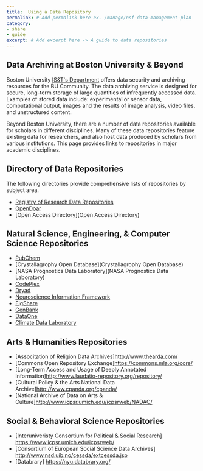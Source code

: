 ```yaml
---
title:  Using a Data Repository
permalink: # Add permalink here ex. /manage/nsf-data-management-plan
category: 
- share
- guide
excerpt: # Add excerpt here -> A guide to data repositories 
---
```


## Data Archiving at Boston University & Beyond

Boston University [IS&T's Department](http://www.bu.edu/datamanagement/resources/ist-services/) offers data security and archiving resources for the BU Community. The data archiving service is designed for secure, long-term storage of large quantities of infrequently accessed data. Examples of stored data include: experimental or sensor data, computational output, images and the results of image analysis, video files, and unstructured content.

Beyond Boston University, there are a number of data repositories available for scholars in different disciplines. Many of these data repositories feature existing data for researchers, and also host data produced by scholars from various institutions. This page provides links to repositories in major academic disciplines.

## Directory of Data Repositories

The following directories provide comprehensive lists of repositories by subject area.

* [Registry of Research Data Repositories](http://www.re3data.org/)
* [OpenDoar](http://opendoar.org/)
* [Open Access Directory](Open Access Directory)

## Natural Science, Engineering, & Computer Science Repositories

* [PubChem](http://pubchem.ncbi.nlm.nih.gov/)
* [Crystallagrophy Open Database](Crystallagrophy Open Database)
* [NASA Prognostics Data Laboratory](NASA Prognostics Data Laboratory)
* [CodePlex](CodePlex)
* [Dryad](http://datadryad.org/) 
* [Neuroscience Information Framework](http://www.neuinfo.org/)
* [FigShare](https://figshare.com/)
* [GenBank](http://www.ncbi.nlm.nih.gov/genbank/)
* [DataOne](https://www.dataone.org/)
* [Climate Data Laboratory](https://www.dataone.org/)

## Arts & Humanities Repositories

* [Associtation of Religion Data Archives]http://www.thearda.com/
* [Commons Open Repository Exchange]https://commons.mla.org/core/
* [Long-Term Access and Usage of Deeply Annotated Information]http://www.laudatio-repository.org/repository/
* [Cultural Policy & the Arts National Data Archive]http://www.cpanda.org/cpanda/
* [National Archive of Data on Arts & Culture]http://www.icpsr.umich.edu/icpsrweb/NADAC/

## Social & Behavioral Science Repositories

* [Interuniveristy Consortium for Political & Social Research] https://www.icpsr.umich.edu/icpsrweb/
* [Consortium of European Social Science Data Archives] http://www.nsd.uib.no/cessda/extcessda.jsp
* [Databrary] https://nyu.databrary.org/

